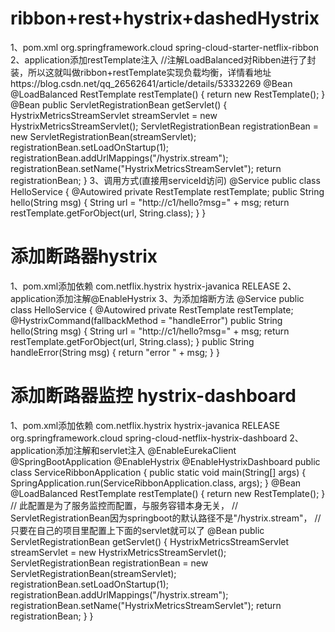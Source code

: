 ribbon+rest+hystrix+dashedHystrix
===
1、pom.xml
    <dependency>
        <groupId>org.springframework.cloud</groupId>
        <artifactId>spring-cloud-starter-netflix-ribbon</artifactId>
    </dependency>
2、application添加restTemplate注入
    //注解LoadBalanced对Ribben进行了封装，所以这就叫做ribbon+restTemplate实现负载均衡，详情看地址https://blog.csdn.net/qq_26562641/article/details/53332269
    @Bean
    @LoadBalanced
    RestTemplate restTemplate() {
        return new RestTemplate();
    }
    @Bean
    public ServletRegistrationBean getServlet() {
        HystrixMetricsStreamServlet streamServlet = new HystrixMetricsStreamServlet();
        ServletRegistrationBean registrationBean = new ServletRegistrationBean(streamServlet);
        registrationBean.setLoadOnStartup(1);
        registrationBean.addUrlMappings("/hystrix.stream");
        registrationBean.setName("HystrixMetricsStreamServlet");
        return registrationBean;
    }
3、调用方式(直接用serviceId访问)
    @Service
    public class HelloService {
        @Autowired
        private RestTemplate restTemplate;
        public String hello(String msg) {
            String url = "http://c1/hello?msg=" + msg;
            return restTemplate.getForObject(url, String.class);
        }
    }

添加断路器hystrix
===
1、pom.xml添加依赖
    <dependency>
        <groupId>com.netflix.hystrix</groupId>
        <artifactId>hystrix-javanica</artifactId>
        <version>RELEASE</version>
    </dependency>
2、application添加注解@EnableHystrix
3、为添加熔断方法
    @Service
    public class HelloService {
        @Autowired
        private RestTemplate restTemplate;
        @HystrixCommand(fallbackMethod = "handleError")
        public String hello(String msg) {
            String url = "http://c1/hello?msg=" + msg;
            return restTemplate.getForObject(url, String.class);
        }
        public String handleError(String msg) {
            return "error " + msg;
        }
    }
    
添加断路器监控 hystrix-dashboard
===
1、pom.xml添加依赖
    <dependency>
        <groupId>com.netflix.hystrix</groupId>
        <artifactId>hystrix-javanica</artifactId>
        <version>RELEASE</version>
    </dependency>
    <dependency>
        <groupId>org.springframework.cloud</groupId>
        <artifactId>spring-cloud-netflix-hystrix-dashboard</artifactId>
    </dependency>
2、application添加注解和servlet注入
    @EnableEurekaClient
    @SpringBootApplication
    @EnableHystrix
    @EnableHystrixDashboard
    public class ServiceRibbonApplication {
        public static void main(String[] args) {
            SpringApplication.run(ServiceRibbonApplication.class, args);
        }
        @Bean
        @LoadBalanced
        RestTemplate restTemplate() {
            return new RestTemplate();
        }
        // 此配置是为了服务监控而配置，与服务容错本身无关，
        // ServletRegistrationBean因为springboot的默认路径不是"/hystrix.stream"，
        // 只要在自己的项目里配置上下面的servlet就可以了
        @Bean
        public ServletRegistrationBean getServlet() {
            HystrixMetricsStreamServlet streamServlet = new HystrixMetricsStreamServlet();
            ServletRegistrationBean registrationBean = new ServletRegistrationBean(streamServlet);
            registrationBean.setLoadOnStartup(1);
            registrationBean.addUrlMappings("/hystrix.stream");
            registrationBean.setName("HystrixMetricsStreamServlet");
            return registrationBean;
        }
    }

    
    
    
 
